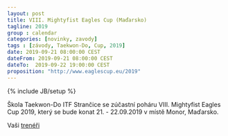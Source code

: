 ```yaml
---
layout: post
title: VIII. Mightyfist Eagles Cup (Maďarsko)
tagline: 2019
group : calendar
categories: [novinky, zavody]
tags : [závody, Taekwon-Do, Cup, 2019]
date: 2019-09-21 08:00:00 CEST
dateFrom: 2019-09-21 08:00:00 CEST
dateTo:  2019-09-22 19:00:00 CEST
proposition: "http://www.eaglescup.eu/2019"
---
```

{% include JB/setup %}

Škola Taekwon-Do ITF Strančice se zúčastní poháru VIII. Mightyfist Eagles Cup 2019, který se bude konat 21. - 22.09.2019 v místě Monor, Maďarsko.

Vaši [trenéři](/treneri)
